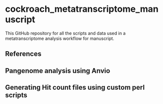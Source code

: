 # cockroach_metatranscriptome_manuscript

This GitHub repository for all the scripts and data used in a metatranscriptome analysis workflow for manuscript.

## References

## Pangenome analysis using Anvio

## Generating Hit count files using custom perl scripts
